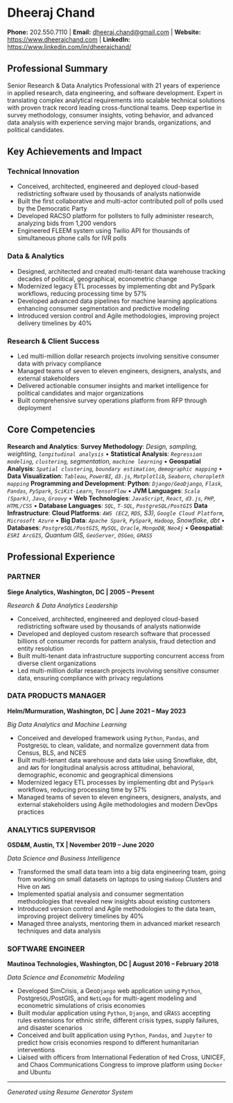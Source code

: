 # Dheeraj Chand

**Phone:** 202.550.7110 | **Email:** dheeraj.chand@gmail.com | **Website:** https://www.dheerajchand.com | **LinkedIn:** https://www.linkedin.com/in/dheerajchand/

## Professional Summary

Senior Research & Data Analytics Professional with 21 years of experience in applied research, data engineering, and software development. Expert in translating complex analytical requirements into scalable technical solutions with proven track record leading cross-functional teams. Deep expertise in survey methodology, consumer insights, voting behavior, and advanced data analysis with experience serving major brands, organizations, and political candidates.

## Key Achievements and Impact

### Technical Innovation
- Conceived, architected, engineered and deployed cloud-based redistricting software used by thousands of analysts nationwide
- Built the first collaborative and multi-actor contributed poll of polls used by the Democratic Party
- Developed RACSO platform for pollsters to fully administer research, analyzing bids from 1,200 vendors
- Engineered FLEEM system using Twilio API for thousands of simultaneous phone calls for IVR polls

### Data & Analytics
- Designed, architected and created multi-tenant data warehouse tracking decades of political, geographical, econometric change
- Modernized legacy ETL processes by implementing dbt and PySpark workflows, reducing processing time by 57%
- Developed advanced data pipelines for machine learning applications enhancing consumer segmentation and predictive modeling
- Introduced version control and Agile methodologies, improving project delivery timelines by 40%

### Research & Client Success
- Led multi-million dollar research projects involving sensitive consumer data with privacy compliance
- Managed teams of seven to eleven engineers, designers, analysts, and external stakeholders
- Delivered actionable consumer insights and market intelligence for political candidates and major organizations
- Built comprehensive survey operations platform from RFP through deployment

## Core Competencies

**Research and Analytics**: **Survey Methodology**: *Design, sampling, weighting, `longitudinal analysis`* • **Statistical Analysis**: *`Regression modeling`, `clustering`, segmentation, `machine learning`* • **Geospatial Analysis**: *`Spatial clustering`, `boundary estimation`, `demographic mapping`* • **Data Visualization**: *`Tableau`, `PowerBI`, `d3.js`, `Matplotlib`, `Seaborn`, `choropleth mapping`*
**Programming and Development**: **Python**: *`Django/GeoDjango`, `Flask`, `Pandas`, `PySpark`, `SciKit-Learn`, `TensorFlow`* • **JVM Languages**: *`Scala (Spark)`, `Java`, `Groovy`* • **Web Technologies**: *`JavaScript`, `React`, `d3.js`, `PHP`, `HTML/CSS`* • **Database Languages**: *`SQL`, `T-SQL`, `PostgreSQL/PostGIS`*
**Data Infrastructure**: **Cloud Platforms**: *`AWS (EC2`, `RDS`, S3), `Google Cloud Platform`, `Microsoft Azure`* • **Big Data**: *`Apache Spark`, `PySpark`, `Hadoop`, Snowflake, dbt* • **Databases**: *`PostgreSQL/PostGIS`, `MySQL`, `Oracle`, `MongoDB`, `Neo4j`* • **Geospatial**: *`ESRI ArcGIS`, Quantum GIS, `GeoServer`, `OSGeo`, `GRASS`*

## Professional Experience

### PARTNER
**Siege Analytics, Washington, DC | 2005 – Present**

*Research & Data Analytics Leadership*

- Conceived, architected, engineered and deployed cloud-based redistricting software used by thousands of analysts nationwide
- Developed and deployed custom research software that processed billions of consumer records for pattern analysis, fraud detection and entity resolution
- Built multi-tenant data infrastructure supporting concurrent access from diverse client organizations
- Led multi-million dollar research projects involving sensitive consumer data, ensuring compliance with privacy regulations

### DATA PRODUCTS MANAGER
**Helm/Murmuration, Washington, DC | June 2021 – May 2023**

*Big Data Analytics and Machine Learning*

- Conceived and developed framework using `Python`, `Pandas`, and Postgre`SQL` to clean, validate, and normalize government data from Census, BLS, and NCES
- Built multi-tenant data warehouse and data lake using Snowflake, dbt, and `AWS` for longitudinal analysis across attitudinal, behavioral, demographic, economic and geographical dimensions
- Modernized legacy ETL processes by implementing dbt and Py`Spark` workflows, reducing processing time by 57%
- Managed teams of seven to eleven engineers, designers, analysts, and external stakeholders using Agile methodologies and modern DevOps practices

### ANALYTICS SUPERVISOR
**GSD&M, Austin, TX | November 2019 – June 2020**

*Data Science and Business Intelligence*

- Transformed the small data team into a big data engineering team, going from working on small datasets on laptops to using `Hadoop` Clusters and Hive on `AWS`
- Implemented spatial analysis and consumer segmentation methodologies that revealed new insights about existing customers
- Introduced version control and Agile methodologies to the data team, improving project delivery timelines by 40%
- Managed three analysts, mentoring them in advanced market research techniques and data analysis

### SOFTWARE ENGINEER
**Mautinoa Technologies, Washington, DC | August 2016 – February 2018**

*Data Science and Econometric Modeling*

- Developed SimCrisis, a Geo`Django` web application using `Python`, Postgre`SQL`/PostGIS, and `NetLogo` for multi-agent modeling and econometric simulations of crisis economies
- Built modular application using `Python`, `Django`, and `G`R`ASS` accepting rules extensions for ethnic strife, different crisis types, supply failures, and disaster scenarios
- Conceived and built application using `Python`, `Pandas`, and `Jupyter` to predict how crisis economies respond to different humanitarian interventions
- Liaised with officers from International Federation of `R`ed Cross, UNICEF, and Chaos Communications Congress to improve platform using `Docker` and Ubuntu

---

*Generated using Resume Generator System*